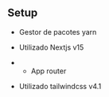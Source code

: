 ## Setup

- Gestor de pacotes yarn
- Utilizado Nextjs v15
- - App router

- Utilizado tailwindcss v4.1